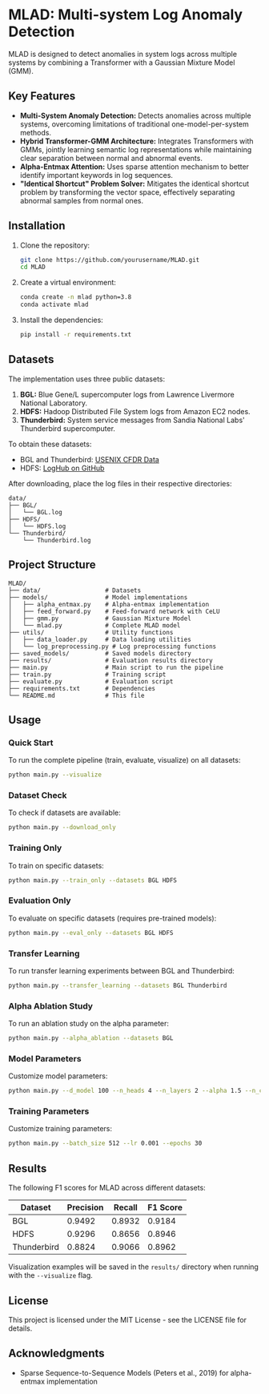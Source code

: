 # MLAD: Multi-system Log Anomaly Detection

MLAD is designed to detect anomalies in system logs across multiple systems by combining a Transformer with a Gaussian Mixture Model (GMM).

## Key Features

- **Multi-System Anomaly Detection:** Detects anomalies across multiple systems, overcoming limitations of traditional one-model-per-system methods.
- **Hybrid Transformer-GMM Architecture:** Integrates Transformers with GMMs, jointly learning semantic log representations while maintaining clear separation between normal and abnormal events.
- **Alpha-Entmax Attention:** Uses sparse attention mechanism to better identify important keywords in log sequences.
- **"Identical Shortcut" Problem Solver:** Mitigates the identical shortcut problem by transforming the vector space, effectively separating abnormal samples from normal ones.

## Installation

1. Clone the repository:
   ```bash
   git clone https://github.com/yourusername/MLAD.git
   cd MLAD
   ```

2. Create a virtual environment:
   ```bash
   conda create -n mlad python=3.8
   conda activate mlad
   ```

3. Install the dependencies:
   ```bash
   pip install -r requirements.txt
   ```

## Datasets

The implementation uses three public datasets:

1. **BGL:** Blue Gene/L supercomputer logs from Lawrence Livermore National Laboratory.
2. **HDFS:** Hadoop Distributed File System logs from Amazon EC2 nodes.
3. **Thunderbird:** System service messages from Sandia National Labs' Thunderbird supercomputer.

To obtain these datasets:
- BGL and Thunderbird: [USENIX CFDR Data](https://www.usenix.org/cfdr-data)
- HDFS: [LogHub on GitHub](https://github.com/logpai/loghub)

After downloading, place the log files in their respective directories:
```
data/
├── BGL/
│   └── BGL.log
├── HDFS/
│   └── HDFS.log
└── Thunderbird/
    └── Thunderbird.log
```

## Project Structure

```
MLAD/
├── data/                  # Datasets
├── models/                # Model implementations
│   ├── alpha_entmax.py    # Alpha-entmax implementation
│   ├── feed_forward.py    # Feed-forward network with CeLU
│   ├── gmm.py             # Gaussian Mixture Model
│   └── mlad.py            # Complete MLAD model
├── utils/                 # Utility functions
│   ├── data_loader.py     # Data loading utilities
│   └── log_preprocessing.py # Log preprocessing functions
├── saved_models/          # Saved models directory
├── results/               # Evaluation results directory
├── main.py                # Main script to run the pipeline
├── train.py               # Training script
├── evaluate.py            # Evaluation script
├── requirements.txt       # Dependencies
└── README.md              # This file
```

## Usage

### Quick Start

To run the complete pipeline (train, evaluate, visualize) on all datasets:

```bash
python main.py --visualize
```

### Dataset Check

To check if datasets are available:

```bash
python main.py --download_only
```

### Training Only

To train on specific datasets:

```bash
python main.py --train_only --datasets BGL HDFS
```

### Evaluation Only

To evaluate on specific datasets (requires pre-trained models):

```bash
python main.py --eval_only --datasets BGL HDFS
```

### Transfer Learning

To run transfer learning experiments between BGL and Thunderbird:

```bash
python main.py --transfer_learning --datasets BGL Thunderbird
```

### Alpha Ablation Study

To run an ablation study on the alpha parameter:

```bash
python main.py --alpha_ablation --datasets BGL
```

### Model Parameters

Customize model parameters:

```bash
python main.py --d_model 100 --n_heads 4 --n_layers 2 --alpha 1.5 --n_components 5
```

### Training Parameters

Customize training parameters:

```bash
python main.py --batch_size 512 --lr 0.001 --epochs 30
```

## Results

The following F1 scores for MLAD across different datasets:

| Dataset     | Precision | Recall | F1 Score |
|-------------|-----------|--------|----------|
| BGL         | 0.9492    | 0.8932 | 0.9184   |
| HDFS        | 0.9296    | 0.8656 | 0.8946   |
| Thunderbird | 0.8824    | 0.9066 | 0.8962   |

Visualization examples will be saved in the `results/` directory when running with the `--visualize` flag.


## License

This project is licensed under the MIT License - see the LICENSE file for details.

## Acknowledgments

- Sparse Sequence-to-Sequence Models (Peters et al., 2019) for alpha-entmax implementation 
